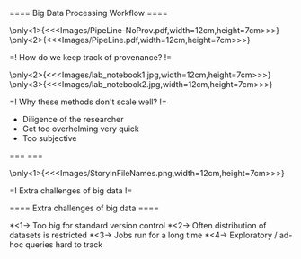 

==== Big Data Processing Workflow ==== 

\only<1>{<<<Images/PipeLine-NoProv.pdf,width=12cm,height=7cm>>>}
\only<2>{<<<Images/PipeLine.pdf,width=12cm,height=7cm>>>}

=! How do we keep track of provenance? !=

\only<2>{<<<Images/lab_notebook1.jpg,width=12cm,height=7cm>>>}
\only<3>{<<<Images/lab_notebook2.jpg,width=12cm,height=7cm>>>}

=! Why these methods don't scale well? !=

* Diligence of the researcher
* Get too overhelming very quick
* Too subjective

=== ===

\only<1>{<<<Images/StoryInFileNames.png,width=12cm,height=7cm>>>}

=! Extra challenges of big data !=

==== Extra challenges of big data ====

*<1-> Too big for standard version control 
*<2-> Often distribution of datasets is restricted 
*<3-> Jobs run for a long time
*<4-> Exploratory / ad-hoc queries hard to track
